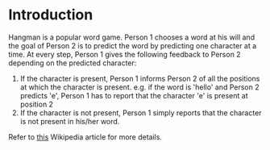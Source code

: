 # Introduction

Hangman is a popular word game. Person 1 chooses a word at his will and the goal of Person 2 is to predict the word by predicting one character at a time. At every step, Person 1 gives the following feedback to Person 2 depending on the predicted character:
1. If the character is present, Person 1 informs Person 2 of all the positions at which the character is present.
e.g. if the word is 'hello' and Person 2 predicts 'e', Person 1 has to report that the character 'e' is present at position 2
2. If the character is not present, Person 1 simply reports that the character is not present in his/her word.

Refer to [this](https://en.wikipedia.org/wiki/Hangman_(game)) Wikipedia article for more details.
